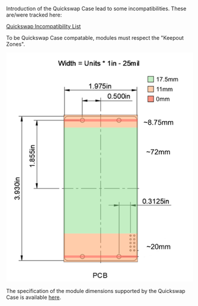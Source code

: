 Introduction of the Quickswap Case lead to some incompatibilities. These are/were tracked here:

[Quickswap Incompatibility List](https://docs.google.com/spreadsheets/d/1jSNrufBEWKZQI-RxFEHjsJ9Qpmhe9J_oeXGwnqDRdbQ/edit?pli=1&gid=0#gid=0)

To be Quickswap Case compatable, modules must respect the "Keepout Zones".

![Keepout Zones](KeepoutZones.png)

The specification of the module dimensions supported by the Quickswap Case is available [here](QuickswapCaseModuleDimensions.pdf).